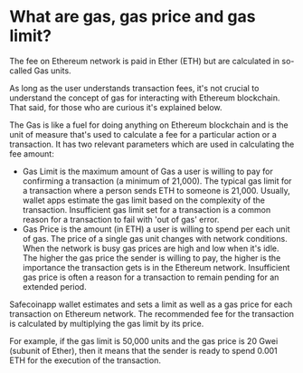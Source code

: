 # What are gas, gas price and gas limit?

The fee on Ethereum network is paid in Ether (ETH) but are calculated in so-called Gas units.

As long as the user understands transaction fees, it's not crucial to understand the concept of gas for interacting with Ethereum blockchain. That said, for those who are curious it's explained below.

The Gas is like a fuel for doing anything on Ethereum blockchain and is the unit of measure that's used to calculate a fee for a particular action or a transaction. It has two relevant parameters which are used in calculating the fee amount:

- Gas Limit is the maximum amount of Gas a user is willing to pay for confirming a transaction (a minimum of 21,000). The typical gas limit for a transaction where a person sends ETH to someone is 21,000. Usually, wallet apps estimate the gas limit based on the complexity of the transaction. Insufficient gas limit set for a transaction is a common reason for a transaction to fail with 'out of gas' error.
- Gas Price is the amount (in ETH) a user is willing to spend per each unit of gas. The price of a single gas unit changes with network conditions. When the network is busy gas prices are high and low when it's idle. The higher the gas price the sender is willing to pay, the higher is the importance the transaction gets is in the Ethereum network. Insufficient gas price is often a reason for a transaction to remain pending for an extended period.

Safecoinapp wallet estimates and sets a limit as well as a gas price for each transaction on Ethereum network. The recommended fee for the transaction is calculated by multiplying the gas limit by its price.

For example, if the gas limit is 50,000 units and the gas price is 20 Gwei (subunit of Ether), then it means that the sender is ready to spend 0.001 ETH for the execution of the transaction.